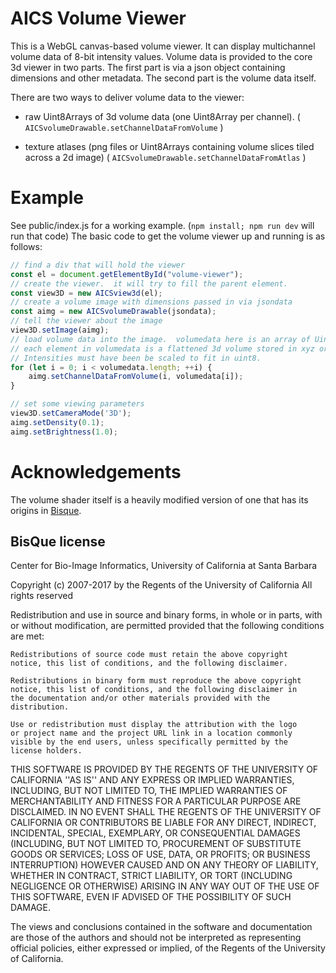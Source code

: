 # AICS Volume Viewer

This is a WebGL canvas-based volume viewer. It can display multichannel volume data of 8-bit intensity values.
Volume data is provided to the core 3d viewer in two parts.  The first part is via a json object containing dimensions and other metadata.  The second part is the volume data itself.

There are two ways to deliver volume data to the viewer:

* raw Uint8Arrays of 3d volume data (one Uint8Array per channel). ( ```AICSvolumeDrawable.setChannelDataFromVolume``` )

* texture atlases (png files or Uint8Arrays containing volume slices tiled across a 2d image) ( ```AICSvolumeDrawable.setChannelDataFromAtlas``` )

# Example

See public/index.js for a working example.  (```npm install; npm run dev``` will run that code) The basic code to get the volume viewer up and running is as follows:
```javascript
// find a div that will hold the viewer
const el = document.getElementById("volume-viewer");
// create the viewer.  it will try to fill the parent element.
const view3D = new AICSview3d(el);
// create a volume image with dimensions passed in via jsondata
const aimg = new AICSvolumeDrawable(jsondata);
// tell the viewer about the image
view3D.setImage(aimg);
// load volume data into the image.  volumedata here is an array of Uint8Arrays.  
// each element in volumedata is a flattened 3d volume stored in xyz order in a Uint8Array.
// Intensities must have been be scaled to fit in uint8.
for (let i = 0; i < volumedata.length; ++i) {
    aimg.setChannelDataFromVolume(i, volumedata[i]);
}

// set some viewing parameters
view3D.setCameraMode('3D');
aimg.setDensity(0.1);
aimg.setBrightness(1.0);
```

# Acknowledgements

The volume shader itself is a heavily modified version of one that has its origins in [Bisque](http://bioimage.ucsb.edu/bisque).

## BisQue license

Center for Bio-Image Informatics, University of California at Santa Barbara

Copyright (c) 2007-2017 by the Regents of the University of California
All rights reserved

Redistribution and use in source and binary forms, in whole or in parts, with or without
modification, are permitted provided that the following conditions are met:

    Redistributions of source code must retain the above copyright
    notice, this list of conditions, and the following disclaimer.

    Redistributions in binary form must reproduce the above copyright
    notice, this list of conditions, and the following disclaimer in
    the documentation and/or other materials provided with the
    distribution.

    Use or redistribution must display the attribution with the logo
    or project name and the project URL link in a location commonly
    visible by the end users, unless specifically permitted by the
    license holders.

THIS SOFTWARE IS PROVIDED BY THE REGENTS OF THE UNIVERSITY OF CALIFORNIA ''AS IS'' AND ANY
EXPRESS OR IMPLIED WARRANTIES, INCLUDING, BUT NOT LIMITED TO, THE
IMPLIED WARRANTIES OF MERCHANTABILITY AND FITNESS FOR A PARTICULAR
PURPOSE ARE DISCLAIMED. IN NO EVENT SHALL THE REGENTS OF THE UNIVERSITY OF CALIFORNIA OR
CONTRIBUTORS BE LIABLE FOR ANY DIRECT, INDIRECT, INCIDENTAL, SPECIAL,
EXEMPLARY, OR CONSEQUENTIAL DAMAGES (INCLUDING, BUT NOT LIMITED TO,
PROCUREMENT OF SUBSTITUTE GOODS OR SERVICES; LOSS OF USE, DATA, OR
PROFITS; OR BUSINESS INTERRUPTION) HOWEVER CAUSED AND ON ANY THEORY OF
LIABILITY, WHETHER IN CONTRACT, STRICT LIABILITY, OR TORT (INCLUDING
NEGLIGENCE OR OTHERWISE) ARISING IN ANY WAY OUT OF THE USE OF THIS
SOFTWARE, EVEN IF ADVISED OF THE POSSIBILITY OF SUCH DAMAGE.

The views and conclusions contained in the software and documentation
are those of the authors and should not be interpreted as representing
official policies, either expressed or implied, of the Regents of the University of California.
